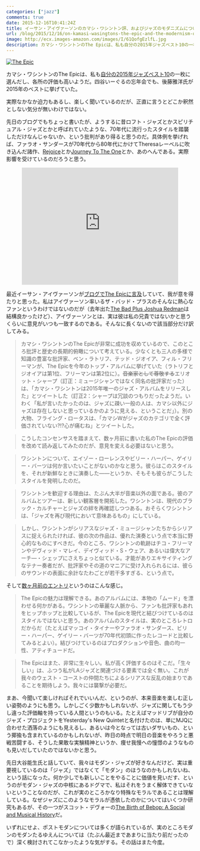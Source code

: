 ```yaml
---
categories: ["jazz"]
comments: true
date: 2015-12-16T10:41:24Z
title: イーサン・アイヴァーソンのカマシ・ワシントン評、およびジャズのモダニズムについて
url: /blog/2015/12/16/on-kamasi-wasingtons-the-epic-and-the-modernism-of-jazz/
image: http://ecx.images-amazon.com/images/I/61QofgEzlfL.jpg
description: カマシ・ワシントンのThe Epicは、私も自分の2015年ジャズベスト10の一枚に選んだし、各所の評価も高いようだ。四谷いーぐるの忘年会でも、後藤雅洋氏が2015年のベストに挙げていた。実際なかなか迫力もあるし、楽しく聞いているのだが、正直に言うとどこか釈然としない気分が無いわけではない。
---
```


<a href="http://www.amazon.co.jp/exec/obidos/ASIN/B00UVIR4G4/myhumangetsme-22/ref=nosim/" name="amazletlink" target="_blank"><img src="http://ecx.images-amazon.com/images/I/61QofgEzlfL.jpg" alt="The Epic" style="border: none;" /></a>

カマシ・ワシントンのThe Epicは、私も<a href="http://ja.mhatta.org/blog/2015/12/11/the-best-jazz-of-2015/">自分の2015年ジャズベスト10</a>の一枚に選んだし、各所の評価も高いようだ。四谷いーぐるの忘年会でも、後藤雅洋氏が2015年のベストに挙げていた。

実際なかなか迫力もあるし、楽しく聞いているのだが、正直に言うとどこか釈然としない気分が無いわけではない。

先日のブログでもちょっと書いたが、ようするに昔ロフト・ジャズとかスピリチュアル・ジャズとかと呼ばれていたような、70年代に流行ったスタイルを踏襲しただけなんじゃないか、という批判があり得ると思うのだ。具体例を挙げれば、ファラオ・サンダースが70年代から80年代にかけてTheresaレーベルに吹き込んだ諸作、<a href="http://www.amazon.co.jp/exec/obidos/ASIN/B00TPJ11BO/myhumangetsme-22/ref=nosim/" name="amazletlink" target="_blank">Rejoice</a>とか<a href="http://www.amazon.co.jp/exec/obidos/ASIN/B00TPJ0Z5M/myhumangetsme-22/ref=nosim/" name="amazletlink" target="_blank">Journey To The One</a>とか、あのへんである。実際影響を受けているのだろうと思う。

<div style="text-align: center;">
<iframe width="420" height="315" src="https://www.youtube.com/embed/bYKHCvmu1z4" frameborder="0" allowfullscreen></iframe>
</div>

最近イーサン・アイヴァーソンが<a href="http://dothemath.typepad.com/dtm/2015/12/yeahwellyou-knowthats-just-like-your-opinion-man.html">ブログでThe Epicに言及</a>していて、我が意を得たりと思った。私はアイヴァーソン率いるザ・バッド・プラスのそんなに熱心なファンというわけではないのだが（去年出た<a href="http://www.amazon.co.jp/exec/obidos/ASIN/B00VV4BWVA/myhumangetsme-22/ref=nosim/" name="amazletlink" target="_blank">The Bad Plus Joshua Redman</a>は結構良かったけど）、アイヴァーソンとは、実は彼は私の兄貴ではないかと思うくらいに意見がいつも一致するのである。そんなに長くないので該当部分だけ訳してみる。

> カマシ・ワシントンのThe Epicが非常に成功を収めているので、このところ批評と歴史の長期的俯瞰について考えている。少なくとも三人の多様で知識の豊富な批評家、ベン・ラトリフ、テッド・ジオイア、フィル・フリーマンが、The Epicを今年のトップ・アルバムに挙げていた（ラトリフとジオイアは第1位、フリーマンは第2位に）。<s>音楽家として尊敬する</s>エリオット・シャープ（訂正：ミュージシャンではなく同名の批評家だった）は、「カマシ・ワシントンは2015年唯一のジャズ・アルバムをリリースした」とツイートした（訂正2：シャープは冗談のつもりだったようだ。いわく「私が言いたかったのは、ジャズに疎い一般の人は、カマシ以外にジャズは存在しないと思っているかのように見える、ということだ」）。別の大物、フライング・ロータスは、「カマシWがジャズのカテゴリで全く評価されていない?!?心が痛むね」とツイートした。

> こうしたコンセンサスを踏まえて、数ヶ月前に書いた私のThe Epicの評価を改めて読み返してみたのだが、意見を変える必要はないと思う。

> ワシントンについて、エイゾー・ローレンスやビリー・ハーパー、ゲイリー・バーツは何か言いたいことがないのかなと思う。彼らはこのスタイルを、それが新鮮なときに演奏した――というか、そもそも彼らがこうしたスタイルを発明したのだ。

> ワシントンを歓迎する理由は、たぶん大半が音楽以外の面である。彼のアルバムとツアーは、新しい観客層を開拓した。ワシントンは、現代のブラック・カルチャーとジャズの絆を再確認しつつある。おそらくワシントンは、「ジャズを再び現代において意味あるもの」にしている。

> しかし、ワシントンがシリアスなジャズ・ミュージシャンたちからシリアスに捉えられたければ、彼の次の作品は、優れた演奏という点で本当に野心的なものにすべきだ。今のところ、ワシントンの軌跡はチコ・フリーマンやデヴィッド・マレイ、デイヴィッド・S・ウェア、あるいは偉大なアーチ―・シェップにさえちょっと似ている。才能がありエキサイティングなテナー奏者だが、批評家やその道のマニアに受け入れられるには、彼らのサウンドの表面に余計なたわごとが若干多すぎる、という点で。

そして<a href="http://dothemath.typepad.com/dtm/2015/05/pause.html">数ヶ月前のエントリ</a>というのはこんな感じ。

> The Epicの魅力は理解できる。あのアルバムには、本物の「ムード」を漂わせる何かがある。ワシントンの華麗な人脈から、ファンも批評家もあれをヒップホップと比較しているが、The Epicを現代と結びつけているのはスタイルではないと思う。あのアルバムのスタイルは、実のところレトロだからだ（たとえばマッコイ・タイナーやファラオ・サンダース、ビリー・ハーパー、ゲイリー・バーツが70年代初頭に作ったレコードと比較してみるとよい）。結びつけているのはプロダクションや音色、曲の均一性、アティチュードだ。

> The Epicはまた、非常に生々しい。私が高く評価するのはそこだ。「生々しい」は、ふつう私がLAジャズと関連づける要素では全く無い。これが我々のウェスト・コーストの仲間たちによるシリアスな反乱の始まりであることを期待しよう。我々には襲撃が必要だ。

まあ、今聞いて楽しければそれでいいんだ、というのが、本来音楽を楽しむ正しい姿勢のようにも思う。しかしごく少数かもしれないが、ジャズに関してもう少し違った評価軸を持っている人間というのもいる。たとえばマッドリブが自分のジャズ・プロジェクトをYesterday's New Quintetと名付けたのは、単にMJQに合わせた洒落のようにも見えるし、あるいは今となっては古いダサいもの、という揶揄も含まれているのかもしれないが、昨日の時点で明日の音楽をやろうと悪戦苦闘する、そうした果敢な実験精神というか、痩せ我慢への憧憬のようなものも見いだしていたのではないかと思う。

先日大谷能生氏と話していて、我々はモダン・ジャズが好きなんだけど、実は重要視しているのは「ジャズ」ではなくて「モダン」のほうなのかもしれないね、という話になった。何か少しでも新しいことをやることに価値を見いだす、というのがモダン・ジャズの中核にあるドグマで、私はそれをうまく解体できていないということなのだが、これが実のところかなり特殊なモラルであることは理解している。なぜジャズにこのようなモラルが憑依したのかについてはいくつか研究もあるが、その一つがスコット・デヴォーの<a href="http://www.amazon.co.jp/exec/obidos/ASIN/0520216652/myhumangetsme-22/ref=nosim/" name="amazletlink" target="_blank">The Birth of Bebop: A Social and Musical History</a>だ。

いずれにせよ、ポストモダンについては多くが語られているが、実のところモダンのモダンたるゆえんについては（たぶん最近まであまりに当たり前だったので）深く検討されてこなかったような気がする。その話はまた今度。
